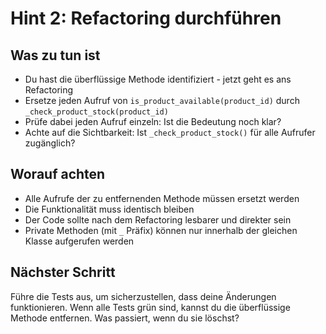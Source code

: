 # Hint 2: Refactoring durchführen

## Was zu tun ist
- Du hast die überflüssige Methode identifiziert - jetzt geht es ans Refactoring
- Ersetze jeden Aufruf von `is_product_available(product_id)` durch `_check_product_stock(product_id)`
- Prüfe dabei jeden Aufruf einzeln: Ist die Bedeutung noch klar?
- Achte auf die Sichtbarkeit: Ist `_check_product_stock()` für alle Aufrufer zugänglich?

## Worauf achten
- Alle Aufrufe der zu entfernenden Methode müssen ersetzt werden
- Die Funktionalität muss identisch bleiben
- Der Code sollte nach dem Refactoring lesbarer und direkter sein
- Private Methoden (mit `_` Präfix) können nur innerhalb der gleichen Klasse aufgerufen werden

## Nächster Schritt
Führe die Tests aus, um sicherzustellen, dass deine Änderungen funktionieren. Wenn alle Tests grün sind, kannst du die überflüssige Methode entfernen. Was passiert, wenn du sie löschst?